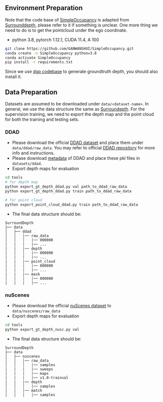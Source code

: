 ## Environment Preparation
Note that the code base of [SimpleOccupancy](https://github.com/GANWANSHUI/SimpleOccupancy) is adapted from [Surrounddepth](https://github.com/weiyithu/SurroundDepth), please refer to it if something is unclear.
One more thing we need to do is to get the pointcloud under the ego coordinate. 

* python 3.8, pytorch 1.12.1, CUDA 11.4, A 100
```bash
git clone https://github.com/GANWANSHUI/SimpleOccupancy.git
conda create -n SimpleOccupancy python=3.8
conda activate SimpleOccupancy
pip install -r requirements.txt
```
Since we use [dgp codebase](https://github.com/TRI-ML/dgp) to generate groundtruth depth, you should also install it. 

## Data Preparation
Datasets are assumed to be downloaded under `data/<dataset-name>`.
In general, we use the data structure the same as [Surroundepth](https://github.com/weiyithu/SurroundDepth). For the supervision training, we need to export the depth map and the point cloud for both the training and testing sets.


### DDAD
* Please download the official [DDAD dataset](https://tri-ml-public.s3.amazonaws.com/github/DDAD/datasets/DDAD.tar) and place them under `data/ddad/raw_data`. You may refer to official [DDAD repository](https://github.com/TRI-ML/DDAD) for more info and instructions.
* Please download [metadata](https://cloud.tsinghua.edu.cn/f/50cb1ea5b1344db8b51c/?dl=1) of DDAD and place these pkl files in `datasets/ddad`.
* Export depth maps for evaluation 
```bash
cd tools
# for depth map
python export_gt_depth_ddad.py val path_to_ddad_raw_data
python export_gt_depth_ddad.py train path_to_ddad_raw_data

# for point cloud
python export_point_cloud_ddad.py train path_to_ddad_raw_data

```

* The final data structure should be:
```
SurroundDepth
├── data
│   ├── ddad
│   │   │── raw_data
│   │   │   │── 000000
|   |   |   |── ...
|   |   |── depth
│   │   │   │── 000000
|   |   |   |── ...
|   |   |── point_cloud
│   │   │   │── 000000
|   |   |   |── ...
|   |   |── mask
│   │   │   │── 000000
|   |   |   |── ...
```

### nuScenes
* Please download the official [nuScenes dataset](https://www.nuscenes.org/download) to `data/nuscenes/raw_data`
* Export depth maps for evaluation 
```bash
cd tools
python export_gt_depth_nusc.py val

```
* The final data structure should be:
```
SurroundDepth
├── data
│   ├── nuscenes
│   │   │── raw_data
│   │   │   │── samples
|   |   |   |── sweeps
|   |   |   |── maps
|   |   |   |── v1.0-trainval
|   |   |── depth
│   │   │   │── samples
|   |   |── match
│   │   │   │── samples
```
